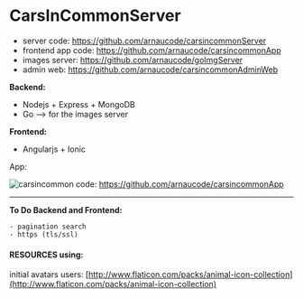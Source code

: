 # CarsInCommonServer

- server code: https://github.com/arnaucode/carsincommonServer
- frontend app code: https://github.com/arnaucode/carsincommonApp
- images server: https://github.com/arnaucode/goImgServer
- admin web: https://github.com/arnaucode/carsincommonAdminWeb

**Backend:**

- Nodejs + Express + MongoDB
- Go --> for the images server

**Frontend:**

- Angularjs + Ionic



App:

![carsincommon](https://raw.githubusercontent.com/arnaucode/carsincommonApp/master/carsincommon.png "carsincommon")
code: https://github.com/arnaucode/carsincommonApp

--------------------


**To Do Backend and Frontend:**
```
- pagination search
- https (tls/ssl)
```


#### RESOURCES using:

initial avatars users: [http://www.flaticon.com/packs/animal-icon-collection](http://www.flaticon.com/packs/animal-icon-collection)
